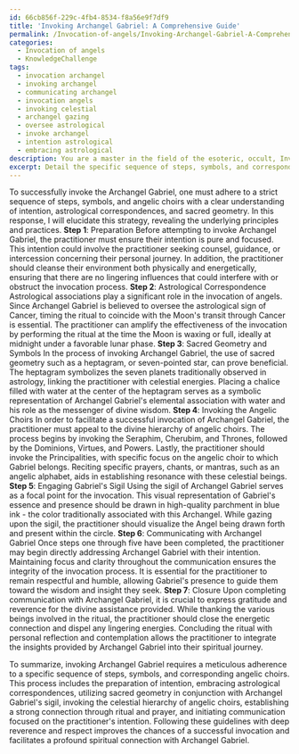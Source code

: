 ```yaml
---
id: 66cb856f-229c-4fb4-8534-f8a56e9f7df9
title: 'Invoking Archangel Gabriel: A Comprehensive Guide'
permalink: /Invocation-of-angels/Invoking-Archangel-Gabriel-A-Comprehensive-Guide/
categories:
  - Invocation of angels
  - KnowledgeChallenge
tags:
  - invocation archangel
  - invoking archangel
  - communicating archangel
  - invocation angels
  - invoking celestial
  - archangel gazing
  - oversee astrological
  - invoke archangel
  - intention astrological
  - embracing astrological
description: You are a master in the field of the esoteric, occult, Invocation of angels and Education. You are a writer of tests, challenges, textbooks and deep knowledge on Invocation of angels for initiates and students to gain deep insights and understanding from. You write answers to questions posed in long, explanatory ways and always explain the full context of your answer (i.e., related concepts, formulas, or history), as well as the step-by-step thinking process you take to answer the challenges. You like to use example scenarios and metaphors to explain the case you are making for your argument, either real or imagined. Summarize the key themes, ideas, and conclusions at the end.
excerpt: Detail the specific sequence of steps, symbols, and corresponding angelic choirs that must be combined and utilized in order to successfully invoke the Archangel Gabriel, taking into consideration the importance of intention, astrological correspondences, and the use of sacred geometry.
---
```

To successfully invoke the Archangel Gabriel, one must adhere to a strict sequence of steps, symbols, and angelic choirs with a clear understanding of intention, astrological correspondences, and sacred geometry. In this response, I will elucidate this strategy, revealing the underlying principles and practices.
**Step 1**: Preparation
Before attempting to invoke Archangel Gabriel, the practitioner must ensure their intention is pure and focused. This intention could involve the practitioner seeking counsel, guidance, or intercession concerning their personal journey. In addition, the practitioner should cleanse their environment both physically and energetically, ensuring that there are no lingering influences that could interfere with or obstruct the invocation process.
**Step 2**: Astrological Correspondence
Astrological associations play a significant role in the invocation of angels. Since Archangel Gabriel is believed to oversee the astrological sign of Cancer, timing the ritual to coincide with the Moon's transit through Cancer is essential. The practitioner can amplify the effectiveness of the invocation by performing the ritual at the time the Moon is waxing or full, ideally at midnight under a favorable lunar phase.
**Step 3**: Sacred Geometry and Symbols
In the process of invoking Archangel Gabriel, the use of sacred geometry such as a heptagram, or seven-pointed star, can prove beneficial. The heptagram symbolizes the seven planets traditionally observed in astrology, linking the practitioner with celestial energies. Placing a chalice filled with water at the center of the heptagram serves as a symbolic representation of Archangel Gabriel's elemental association with water and his role as the messenger of divine wisdom.
**Step 4**: Invoking the Angelic Choirs
In order to facilitate a successful invocation of Archangel Gabriel, the practitioner must appeal to the divine hierarchy of angelic choirs. The process begins by invoking the Seraphim, Cherubim, and Thrones, followed by the Dominions, Virtues, and Powers. Lastly, the practitioner should invoke the Principalities, with specific focus on the angelic choir to which Gabriel belongs. Reciting specific prayers, chants, or mantras, such as an angelic alphabet, aids in establishing resonance with these celestial beings.
**Step 5**: Engaging Gabriel's Sigil
Using the sigil of Archangel Gabriel serves as a focal point for the invocation. This visual representation of Gabriel's essence and presence should be drawn in high-quality parchment in blue ink - the color traditionally associated with this Archangel. While gazing upon the sigil, the practitioner should visualize the Angel being drawn forth and present within the circle.
**Step 6**: Communicating with Archangel Gabriel
Once steps one through five have been completed, the practitioner may begin directly addressing Archangel Gabriel with their intention. Maintaining focus and clarity throughout the communication ensures the integrity of the invocation process. It is essential for the practitioner to remain respectful and humble, allowing Gabriel's presence to guide them toward the wisdom and insight they seek.
**Step 7**: Closure
Upon completing communication with Archangel Gabriel, it is crucial to express gratitude and reverence for the divine assistance provided. While thanking the various beings involved in the ritual, the practitioner should close the energetic connection and dispel any lingering energies. Concluding the ritual with personal reflection and contemplation allows the practitioner to integrate the insights provided by Archangel Gabriel into their spiritual journey.

To summarize, invoking Archangel Gabriel requires a meticulous adherence to a specific sequence of steps, symbols, and corresponding angelic choirs. This process includes the preparation of intention, embracing astrological correspondences, utilizing sacred geometry in conjunction with Archangel Gabriel's sigil, invoking the celestial hierarchy of angelic choirs, establishing a strong connection through ritual and prayer, and initiating communication focused on the practitioner's intention. Following these guidelines with deep reverence and respect improves the chances of a successful invocation and facilitates a profound spiritual connection with Archangel Gabriel.
